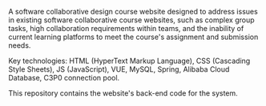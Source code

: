 A software collaborative design course website designed to address issues in existing software collaborative course websites, such as complex group tasks, high collaboration requirements within teams, and the inability of current learning platforms to meet the course's assignment and submission needs.

Key technologies: HTML (HyperText Markup Language), CSS (Cascading Style Sheets), JS (JavaScript), VUE, MySQL, Spring, Alibaba Cloud Database, C3P0 connection pool.

This repository contains the website's back-end code for the system.

